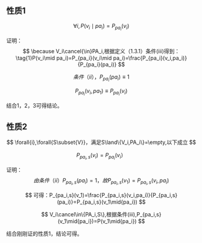 

## 性质1

$$
\tag{1.38}\forall{i},P(v_i\mid pa_i)=P_{pa_i}(v_i)
$$

证明：
$$
\because V_i\cancel{\in}PA_i,根据定义（1.3.1）条件(iii)得到：
\tag{1}P(v_i\mid pa_i)=P_{pa_i}(v_i\mid pa_i)=\frac{P_{pa_i}(v_i,pa_i)}{P_{pa_i}(pa_i)}
$$

$$
条件（ii），\tag{2}P_{pa_i}(pa_i)\equiv1
$$

$$
\tag{3}P_{pa_i}(v_i,pa_1)\equiv{P_{pa_i}}(v_i)
$$

结合1，2，3可得结论。



## 性质2


$$
\forall{i},\forall{S\subset{V}}，满足S\land\{V_i,PA_i\}=\empty,以下成立
$$

$$
P_{pa_i,s}(v_i)=P_{pa_i}(v_i）
$$

证明：
$$
由条件（ii）P_{pa_i,s}(pa_i)=1，故P_{pa_i,s}(v_1)=P_{pa_i,s}(v_i,pa_i)
$$

$$
可得：P_{pa_i,s}(v_1)=\frac{P_{pa_i,s}(v_i,pa_i)}{P_{pa_i,s}(pa_i)}=P_{pa_i,s}(v_1\mid{pa_i})
$$

$$
V_i\cancel\in\{PA_i,S\},根据条件(iii),P_{pa_i,s}(v_1\mid{pa_i})=P(v_1\mid{pa_i})
$$

结合刚刚证的性质1，结论可得。